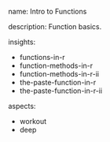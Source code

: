name: Intro to Functions

description: Function basics.

insights:
  - functions-in-r
  - function-methods-in-r
  - function-methods-in-r-ii
  - the-paste-function-in-r
  - the-paste-function-in-r-ii


aspects:
  - workout
  - deep